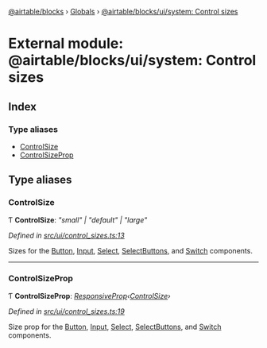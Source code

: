 [@airtable/blocks](../README.md) › [Globals](../globals.md) ›
[@airtable/blocks/ui/system: Control sizes](_airtable_blocks_ui_system__control_sizes.md)

# External module: @airtable/blocks/ui/system: Control sizes

## Index

### Type aliases

-   [ControlSize](_airtable_blocks_ui_system__control_sizes.md#controlsize)
-   [ControlSizeProp](_airtable_blocks_ui_system__control_sizes.md#controlsizeprop)

## Type aliases

### ControlSize

Ƭ **ControlSize**: _"small" | "default" | "large"_

_Defined in
[src/ui/control_sizes.ts:13](https://github.com/airtable/blocks/blob/@airtable/blocks@0.0.36/packages/sdk/src/ui/control_sizes.ts#L13)_

Sizes for the [Button](_airtable_blocks_ui__button.md#button),
[Input](_airtable_blocks_ui__input.md#input), [Select](_airtable_blocks_ui__select.md#select),
[SelectButtons](_airtable_blocks_ui__selectbuttons.md#selectbuttons), and
[Switch](_airtable_blocks_ui__switch.md#switch) components.

---

### ControlSizeProp

Ƭ **ControlSizeProp**:
_[ResponsiveProp](_airtable_blocks_ui_system__responsive_props.md#responsiveprop)‹[ControlSize](_airtable_blocks_ui_system__control_sizes.md#controlsize)›_

_Defined in
[src/ui/control_sizes.ts:19](https://github.com/airtable/blocks/blob/@airtable/blocks@0.0.36/packages/sdk/src/ui/control_sizes.ts#L19)_

Size prop for the [Button](_airtable_blocks_ui__button.md#button),
[Input](_airtable_blocks_ui__input.md#input), [Select](_airtable_blocks_ui__select.md#select),
[SelectButtons](_airtable_blocks_ui__selectbuttons.md#selectbuttons), and
[Switch](_airtable_blocks_ui__switch.md#switch) components.
